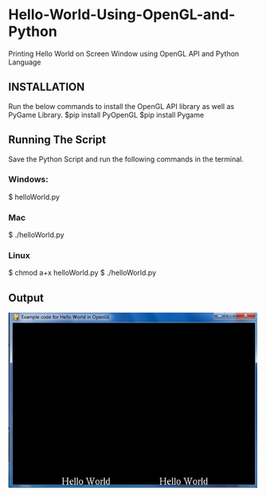 # Hello-World-Using-OpenGL-and-Python
Printing Hello World on Screen Window using OpenGL API and Python Language

## INSTALLATION 
Run the below commands to install the OpenGL API library as well as PyGame Library.
$pip install PyOpenGL
$pip install Pygame

## Running The Script
Save the Python Script and run the following commands in the terminal.
### Windows:
$ helloWorld.py

### Mac
$ ./helloWorld.py 

### Linux
$ chmod a+x helloWorld.py 
$ ./helloWorld.py 

## Output
![alt text](https://github.com/TusharPatil-98/Hello-World-Using-OpenGL-and-Python/blob/master/output.jpg)
